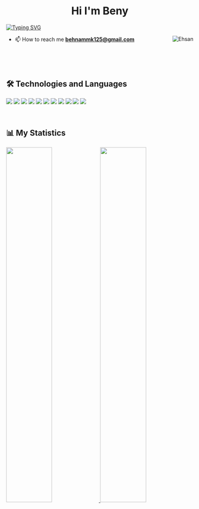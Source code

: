 <h1 align="center">Hi  I'm Beny </h1>


[![Typing SVG](https://readme-typing-svg.herokuapp.com?size=19&color=0F9DAE&background=FF2C0000&multiline=true&lines=Full-stack+Web3+Developer)](https://git.io/typing-svg)

<p>
  <img align="right" src="https://raw.githubusercontent.com/mayankchaudhary26/Cool-Readme-ideas/master/data/giphy.gif" alt="Ehsan"/>
  </p> 
  



- 📫 How to reach me **behnammk125@gmail.com**

<!-- - ⚡ Fun fact :- music and code are the reasons to live. -->

<br>
  
</p>

<br>

## 🛠 Technologies and Languages
![](https://img.shields.io/badge/Code-Solidity-informational?style=flat&logo=Solidity&logoColor=white&color=37367b)
![](https://img.shields.io/badge/Code-Etheruem-informational?style=flat&logo=Etheruem&logoColor=white&color=37367b)
![](https://img.shields.io/badge/Code-Nodejs-informational?style=flat&logo=nodedotjs&logoColor=white&color=37367b)
![](https://img.shields.io/badge/Code-Go-informational?style=flat&logo=Go&logoColor=white&color=37367b)
![](https://img.shields.io/badge/Code-React-informational?style=flat&logo=react&logoColor=white&color=37367b)
![](https://img.shields.io/badge/Code-JavaScript-informational?style=flat&logo=JavaScript&logoColor=white&color=37367b)
![](https://img.shields.io/badge/Code-TypeScript-informational?style=flat&logo=TypeScript&logoColor=white&color=37367b)
![](https://img.shields.io/badge/Code-MongoDB-informational?style=flat&logo=MongoDB&logoColor=white&color=37367b)
![](https://img.shields.io/badge/Code-PostgreSQL-informational?style=flat&logo=PostgreSQL&logoColor=white&color=37367b)
![](https://img.shields.io/badge/Code-Docker-informational?style=flat&logo=Docker&logoColor=white&color=37367b)
![](https://img.shields.io/badge/Code-Git-informational?style=flat&logo=Git&logoColor=white&color=37367b)
<p align="left">


</p>

<br>

## 📊 My Statistics

<p align="left">
  <a href="https://abhigyantrips.dev/">
  <img width="49.5%" src="https://github-readme-stats.vercel.app/api?username=0xbeny&show_icons=true&theme=ayu-mirage&hide_border=true" />
    <img width="49.5%" src="https://github-readme-streak-stats.herokuapp.com/?user=0xbeny&theme=ayu-mirage&hide_border=true" />
  </a>
</p>

